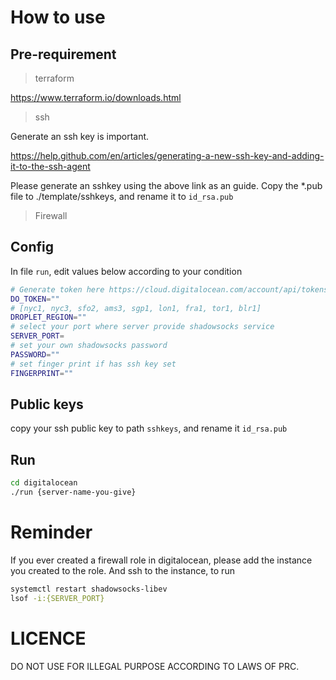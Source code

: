 # How to use

## Pre-requirement

> terraform

https://www.terraform.io/downloads.html

> ssh

Generate an ssh key is important.

https://help.github.com/en/articles/generating-a-new-ssh-key-and-adding-it-to-the-ssh-agent

Please generate an sshkey using the above link as an guide. Copy the *.pub file to ./template/sshkeys, and rename it to `id_rsa.pub`

> Firewall


## Config
In file `run`, edit values below according to your condition

```bash
# Generate token here https://cloud.digitalocean.com/account/api/tokens
DO_TOKEN=""
# [nyc1, nyc3, sfo2, ams3, sgp1, lon1, fra1, tor1, blr1]
DROPLET_REGION=""
# select your port where server provide shadowsocks service
SERVER_PORT=
# set your own shadowsocks password
PASSWORD=""
# set finger print if has ssh key set
FINGERPRINT=""
```
## Public keys
copy your ssh public key to path `sshkeys`, and rename it `id_rsa.pub`

## Run

```bash
cd digitalocean
./run {server-name-you-give}
```

# Reminder

If you ever created a firewall role in digitalocean, please add the instance you created to the role.
And ssh to the instance, to run

```bash
systemctl restart shadowsocks-libev
lsof -i:{SERVER_PORT}
```

# LICENCE

DO NOT USE FOR ILLEGAL PURPOSE ACCORDING TO LAWS OF PRC.
